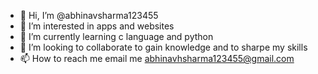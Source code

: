 - 👋 Hi, I’m @abhinavsharma123455
- 👀 I’m interested in apps and websites
- 🌱 I’m currently learning c language and python
- 💞️ I’m looking to collaborate to gain knowledge and to sharpe my skills
- 📫 How to reach me email me abhinavhsharma123455@gmail.com

<!---
abhinavsharma123455/abhinavsharma123455 is a ✨ special ✨ repository because its `README.md` (this file) appears on your GitHub profile.
You can click the Preview link to take a look at your changes.
--->
